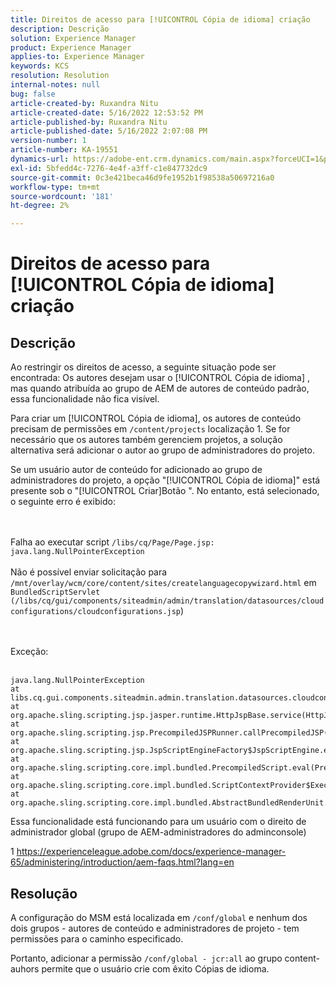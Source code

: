 ```yaml
---
title: Direitos de acesso para [!UICONTROL Cópia de idioma] criação
description: Descrição
solution: Experience Manager
product: Experience Manager
applies-to: Experience Manager
keywords: KCS
resolution: Resolution
internal-notes: null
bug: false
article-created-by: Ruxandra Nitu
article-created-date: 5/16/2022 12:53:52 PM
article-published-by: Ruxandra Nitu
article-published-date: 5/16/2022 2:07:08 PM
version-number: 1
article-number: KA-19551
dynamics-url: https://adobe-ent.crm.dynamics.com/main.aspx?forceUCI=1&pagetype=entityrecord&etn=knowledgearticle&id=2e4a6f36-17d5-ec11-a7b5-000d3a37750e
exl-id: 5bfedd4c-7276-4e4f-a3ff-c1e847732dc9
source-git-commit: 0c3e421beca46d9fe1952b1f98538a50697216a0
workflow-type: tm+mt
source-wordcount: '181'
ht-degree: 2%

---
```


# Direitos de acesso para [!UICONTROL Cópia de idioma] criação

## Descrição


Ao restringir os direitos de acesso, a seguinte situação pode ser encontrada: Os autores desejam usar o [!UICONTROL Cópia de idioma] , mas quando atribuída ao grupo de AEM de autores de conteúdo padrão, essa funcionalidade não fica visível.

Para criar um [!UICONTROL Cópia de idioma], os autores de conteúdo precisam de permissões em `/content/projects` localização 1. Se for necessário que os autores também gerenciem projetos, a solução alternativa será adicionar o autor ao grupo de administradores do projeto.

Se um usuário autor de conteúdo for adicionado ao grupo de administradores do projeto, a opção &quot;[!UICONTROL Cópia de idioma]&quot; está presente sob o &quot;[!UICONTROL Criar]Botão &quot;. No entanto, está selecionado, o seguinte erro é exibido:


<br><br>Falha ao executar script `/libs/cq/Page/Page.jsp: java.lang.NullPointerException`<br><br>
Não é possível enviar solicitação para `/mnt/overlay/wcm/core/content/sites/createlanguagecopywizard.html` em `BundledScriptServlet (/libs/cq/gui/components/siteadmin/admin/translation/datasources/cloudconfigurations/cloudconfigurations.jsp`)

<br><br>Exceção:<br><br>

```
java.lang.NullPointerException
at libs.cq.gui.components.siteadmin.admin.translation.datasources.cloudconfigurations.cloudconfigurations__002e__jsp._jspService(cloudconfigurations__002e__jsp.java:183)
at org.apache.sling.scripting.jsp.jasper.runtime.HttpJspBase.service(HttpJspBase.java:70)
at org.apache.sling.scripting.jsp.PrecompiledJSPRunner.callPrecompiledJSP(PrecompiledJSPRunner.java:72)
at org.apache.sling.scripting.jsp.JspScriptEngineFactory$JspScriptEngine.eval(JspScriptEngineFactory.java:583)
at org.apache.sling.scripting.core.impl.bundled.PrecompiledScript.eval(PrecompiledScript.java:56)
at org.apache.sling.scripting.core.impl.bundled.ScriptContextProvider$ExecutableContext.eval(ScriptContextProvider.java:170)
at org.apache.sling.scripting.core.impl.bundled.AbstractBundledRenderUnit.eval(AbstractBundledRenderUnit.java:135)
```




Essa funcionalidade está funcionando para um usuário com o direito de administrador global (grupo de AEM-administradores do adminconsole)



1 https://experienceleague.adobe.com/docs/experience-manager-65/administering/introduction/aem-faqs.html?lang=en


## Resolução


A configuração do MSM está localizada em `/conf/global` e nenhum dos dois grupos - autores de conteúdo e administradores de projeto - tem permissões para o caminho especificado.

Portanto, adicionar a permissão `/conf/global - jcr:all` ao grupo content-auhors permite que o usuário crie com êxito Cópias de idioma.

